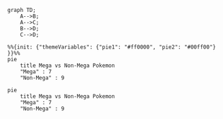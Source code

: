 ```mermaid
graph TD;
    A-->B;
    A-->C;
    B-->D;
    C-->D;
```

```mermaid
%%{init: {"themeVariables": {"pie1": "#ff0000", "pie2": "#00ff00"} }}%%
pie
    title Mega vs Non-Mega Pokemon
    "Mega" : 7
    "Non-Mega" : 9
```


```mermaid
pie
    title Mega vs Non-Mega Pokemon
    "Mega" : 7
    "Non-Mega" : 9
```
